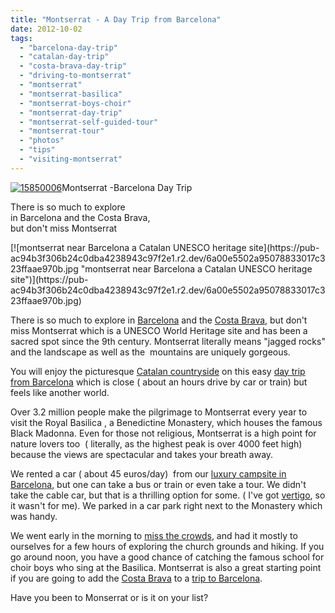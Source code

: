 ```yaml
---
title: "Montserrat - A Day Trip from Barcelona"
date: 2012-10-02
tags: 
  - "barcelona-day-trip"
  - "catalan-day-trip"
  - "costa-brava-day-trip"
  - "driving-to-montserrat"
  - "montserrat"
  - "montserrat-basilica"
  - "montserrat-boys-choir"
  - "montserrat-day-trip"
  - "montserrat-self-guided-tour"
  - "montserrat-tour"
  - "photos"
  - "tips"
  - "visiting-montserrat"
---
```


[![15850006](https://pub-ac94b3f306b24c0dba4238943c97f2e1.r2.dev/6a00e5502a95078833017d3c6e39ee970c.jpg "15850006")](https://pub-ac94b3f306b24c0dba4238943c97f2e1.r2.dev/6a00e5502a95078833017d3c6e39ee970c.jpg)Montserrat -Barcelona Day Trip  
  
There is so much to explore  
in Barcelona and the Costa Brava,  
but don't miss Montserrat

<!--more--> [![montserrat near Barcelona a Catalan UNESCO heritage site](https://pub-ac94b3f306b24c0dba4238943c97f2e1.r2.dev/6a00e5502a95078833017c323ffaae970b.jpg "montserrat near Barcelona a Catalan UNESCO heritage site")](https://pub-ac94b3f306b24c0dba4238943c97f2e1.r2.dev/6a00e5502a95078833017c323ffaae970b.jpg)  
  
There is so much to explore in [Barcelona](http://soultravelers3new.local/2011/07/costa-brava-and-barcelona.html "barcelona travel") and the [Costa Brava](http://soultravelers3new.local/2009/07/top-10-costa-brava-secret-gems-spain.html "costa brava travel tips and photos"), but don't miss Montserrat which is a UNESCO World Heritage site and has been a sacred spot since the 9th century. Montserrat literally means "jagged rocks" and the landscape as well as the  mountains are uniquely gorgeous.  
  
You will enjoy the picturesque [Catalan countryside](http://soultravelers3new.local/2011/09/best-catalan-food-in-barcelona.html "cantalan countrside restaurant near barcelona") on this easy [day trip from Barcelona](http://soultravelers3new.local/2007/05/gaudis-sagrada.html "barcelona day trip Gaudi") which is close ( about an hours drive by car or train) but feels like another world.  
  
Over 3.2 million people make the pilgrimage to Montserrat every year to visit the Royal Basilica , a Benedictine Monastery, which houses the famous Black Madonna. Even for those not religious, Montserrat is a high point for nature lovers too  ( literally, as the highest peak is over 4000 feet high) because the views are spectacular and takes your breath away.  
  
We rented a car ( about 45 euros/day)  from our [luxury campsite in Barcelona](http://soultravelers3new.local/2007/05/barcelona-beach.html "luxury campsite barcelona"), but one can take a bus or train or even take a tour. We didn't take the cable car, but that is a thrilling option for some. ( I've got [vertigo](http://soultravelers3new.local/2012/08/can-you-travel-with-fear-of-flying-vertigo-claustrophobia-and-agoraphobia.html "vertigo and travel"), so it wasn't for me). We parked in a car park right next to the Monastery which was handy.  
  
We went early in the morning to [miss the crowds](http://soultravelers3new.local/2010/07/how-to-travel-without-crowds-in-high-season-finding-bargains-peace-value-away-from-tourist-areas-tip.html "how to avoids crowds when traveling "), and had it mostly to ourselves for a few hours of exploring the church grounds and hiking. If you go around noon, you have a good chance of catching the famous school for choir boys who sing at the Basilica. Montserrat is also a great starting point if you are going to add the [Costa Brava](http://soultravelers3new.local/2006/10/dali-musee-hot.html "costa brava and dali museum") to a [trip to Barcelona](http://soultravelers3new.local/2011/07/what-our-nomadic-travel-lifestyle-looks-like-family-fun.html "trip to Barcelona on RTW tour").  
  
Have you been to Monserrat or is it on your list?
